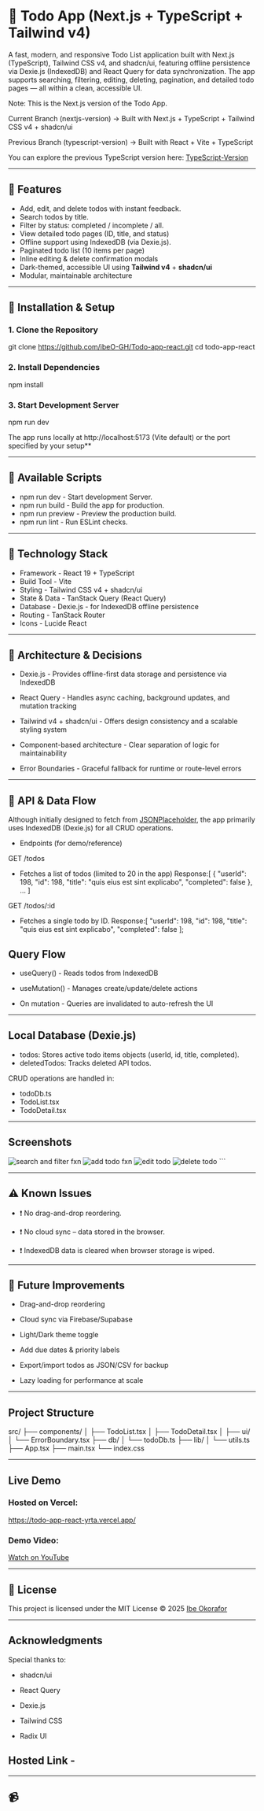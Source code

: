 # 📝 Todo App (Next.js + TypeScript + Tailwind v4)

A fast, modern, and responsive Todo List application built with Next.js (TypeScript), Tailwind CSS v4, and shadcn/ui, featuring offline persistence via Dexie.js (IndexedDB) and React Query for data synchronization.
The app supports searching, filtering, editing, deleting, pagination, and detailed todo pages — all within a clean, accessible UI.

Note: This is the Next.js version of the Todo App.

Current Branch (nextjs-version) → Built with Next.js + TypeScript + Tailwind CSS v4 + shadcn/ui

Previous Branch (typescript-version) → Built with React + Vite + TypeScript

You can explore the previous TypeScript version here: [TypeScript-Version](https://github.com/ibeO-GH/Todo-app-react/tree/typescript-version)

---

## 🌟 Features

- Add, edit, and delete todos with instant feedback.
- Search todos by title.
- Filter by status: completed / incomplete / all.
- View detailed todo pages (ID, title, and status)
- Offline support using IndexedDB (via Dexie.js).
- Paginated todo list (10 items per page)
- Inline editing & delete confirmation modals
- Dark-themed, accessible UI using **Tailwind v4** + **shadcn/ui**
- Modular, maintainable architecture

---

## 🚀 Installation & Setup

### 1. Clone the Repository

git clone https://github.com/ibeO-GH/Todo-app-react.git
cd todo-app-react

### 2. Install Dependencies

npm install

### 3. Start Development Server

npm run dev

The app runs locally at http://localhost:5173 (Vite default) or the port specified by your setup\*\*

---

## 📜 Available Scripts

- npm run dev - Start development Server.
- npm run build - Build the app for production.
- npm run preview - Preview the production build.
- npm run lint - Run ESLint checks.

---

## 🧱 Technology Stack

- Framework - React 19 + TypeScript
- Build Tool - Vite
- Styling - Tailwind CSS v4 + shadcn/ui
- State & Data - TanStack Query (React Query)
- Database - Dexie.js - for IndexedDB offline persistence
- Routing - TanStack Router
- Icons - Lucide React

---

## 🧠 Architecture & Decisions

- Dexie.js - Provides offline-first data storage and persistence via IndexedDB

- React Query - Handles async caching, background updates, and mutation tracking

- Tailwind v4 + shadcn/ui - Offers design consistency and a scalable styling system

- Component-based architecture - Clear separation of logic for maintainability

- Error Boundaries - Graceful fallback for runtime or route-level errors

---

## 📡 API & Data Flow

Although initially designed to fetch from [JSONPlaceholder](https://jsonplaceholder.typicode.com/), the app primarily uses IndexedDB (Dexie.js) for all CRUD operations.

- Endpoints (for demo/reference)

GET /todos

- Fetches a list of todos (limited to 20 in the app)
  Response:[
  {
  "userId": 198,
  "id": 198,
  "title": "quis eius est sint explicabo",
  "completed": false
  },
  ...
  ]

GET /todos/:id

- Fetches a single todo by ID.
  Response:[
  "userId": 198,
  "id": 198,
  "title": "quis eius est sint explicabo",
  "completed": false
  ];

## Query Flow

- useQuery() - Reads todos from IndexedDB

- useMutation() - Manages create/update/delete actions

- On mutation - Queries are invalidated to auto-refresh the UI

---

## Local Database (Dexie.js)

- todos: Stores active todo items objects (userId, id, title, completed).
- deletedTodos: Tracks deleted API todos.

CRUD operations are handled in:

- todoDb.ts
- TodoList.tsx
- TodoDetail.tsx

---

## Screenshots

<img src="/screenshots/search-filter.png" alt="search and filter fxn" />
    <img src="/screenshots/add-todo.png" alt="add todo fxn" />
    <img src="/screenshots/edit-todo.png" alt="edit todo" />
    <img src="/screenshots/delete-todo.png" alt="delete todo" />
```

---

## ⚠️ Known Issues

- ❗ No drag-and-drop reordering.

- ❗ No cloud sync – data stored in the browser.

- ❗ IndexedDB data is cleared when browser storage is wiped.

---

## 🔮 Future Improvements

- Drag-and-drop reordering

- Cloud sync via Firebase/Supabase

- Light/Dark theme toggle

- Add due dates & priority labels

- Export/import todos as JSON/CSV for backup

- Lazy loading for performance at scale

---

## Project Structure

src/
├── components/
│ ├── TodoList.tsx
│ ├── TodoDetail.tsx
│ ├── ui/
│ └── ErrorBoundary.tsx
├── db/
│ └── todoDb.ts
├── lib/
│ └── utils.ts
├── App.tsx
├── main.tsx
└── index.css

---

## Live Demo

### Hosted on Vercel:

https://todo-app-react-yrta.vercel.app/

### Demo Video:

[Watch on YouTube](https://youtu.be/SfV57b3TCrQ)

---

## 📄 License

This project is licensed under the MIT License © 2025 [Ibe Okorafor](https://github.com/ibeO-GH)

---

## Acknowledgments

Special thanks to:

- shadcn/ui

- React Query

- Dexie.js

- Tailwind CSS

- Radix UI

## Hosted Link -

---

## 📹
